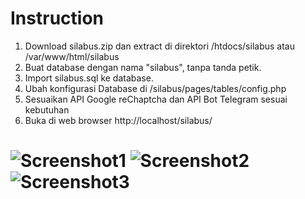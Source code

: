 # Instruction
1. Download silabus.zip dan extract di direktori /htdocs/silabus atau /var/www/html/silabus
2. Buat database dengan nama "silabus", tanpa tanda petik.
3. Import silabus.sql ke database.
4. Ubah konfigurasi Database di /silabus/pages/tables/config.php
5. Sesuaikan API Google reChaptcha dan API Bot Telegram sesuai kebutuhan
5. Buka di web browser http://localhost/silabus/


# ![Screenshot1](https://i.imgur.com/TxyxScw.png) ![Screenshot2](https://i.imgur.com/6u4LKeA.png) ![Screenshot3](https://i.imgur.com/PbJO88A.png)

